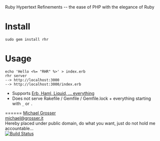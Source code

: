 Ruby Hypertext Refinements -- the ease of PHP with the elegance of Ruby

Install
=======
    sudo gem install rhr

Usage
=====
    echo 'Hello <%= "RHR" %>' > index.erb
    rhr server
    --> http://localhost:3000
    --> http://localhost:3000/index.erb

 - Supports [Erb, Haml, Liquid, ... everything](https://github.com/rtomayko/tilt)
 - Does not serve Rakefile / Gemfile / Gemfile.lock + everything starting with `_` or `.`

======
[Michael Grosser](http://grosser.it)<br/>
michael@grosser.it<br/>
Hereby placed under public domain, do what you want, just do not hold me accountable...<br/>
[![Build Status](https://secure.travis-ci.org/grosser/rhr.png)](http://travis-ci.org/grosser/rhr)
